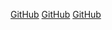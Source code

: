 [GitHub](https://github.com/0xRCA)
[GitHub](https://github.com/0xRCA)
[GitHub](https://github.com/0xRCA)
